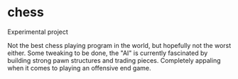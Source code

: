 # chess
Experimental project

Not the best chess playing program in the world, but hopefully not the worst either.
Some tweaking to be done, the "AI" is currently fascinated by building strong pawn structures and trading pieces.
Completely appaling when it comes to playing an offensive end game.
